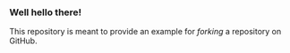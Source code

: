 ### Well hello there!

This repository is meant to provide an example for *forking* a repository on GitHub.




